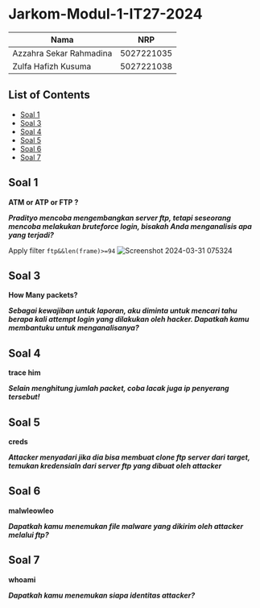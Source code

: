 # Jarkom-Modul-1-IT27-2024

| Nama | NRP |
| ---------------------- | ---------- |
| Azzahra Sekar Rahmadina | 5027221035 |
| Zulfa Hafizh Kusuma | 5027221038 |

## List of Contents
- [Soal 1](#soal-1) 
- [Soal 3](#soal-3)
- [Soal 4](#soal-4)
- [Soal 5](#soal-5)
- [Soal 6](#soal-6)
- [Soal 7](#soal-7)

## Soal 1
**ATM or ATP or FTP ?**

***Pradityo mencoba mengembangkan server ftp, tetapi seseorang mencoba melakukan bruteforce login, bisakah Anda menganalisis apa yang terjadi?***

Apply filter `ftp&&len(frame)>=94`
![Screenshot 2024-03-31 075324](https://github.com/Zaar97/Jarkom-Modul-1-IT27-2024/assets/128958228/5ec0b6cb-6702-4e1a-8660-74bddeda5bc6)


## Soal 3
**How Many packets?**

***Sebagai kewajiban untuk laporan, aku diminta untuk mencari tahu berapa kali attempt login yang dilakukan oleh hacker. Dapatkah kamu membantuku untuk menganalisanya?***

## Soal 4
**trace him**

***Selain menghitung jumlah packet, coba lacak juga ip penyerang tersebut!***

## Soal 5
**creds**

***Attacker menyadari jika dia bisa membuat clone ftp server dari target, temukan kredensialn dari server ftp yang dibuat oleh attacker***

## Soal 6
**malwleowleo**

***Dapatkah kamu menemukan file malware yang dikirim oleh attacker melalui ftp?***

## Soal 7
**whoami**

***Dapatkah kamu menemukan siapa identitas attacker?***


